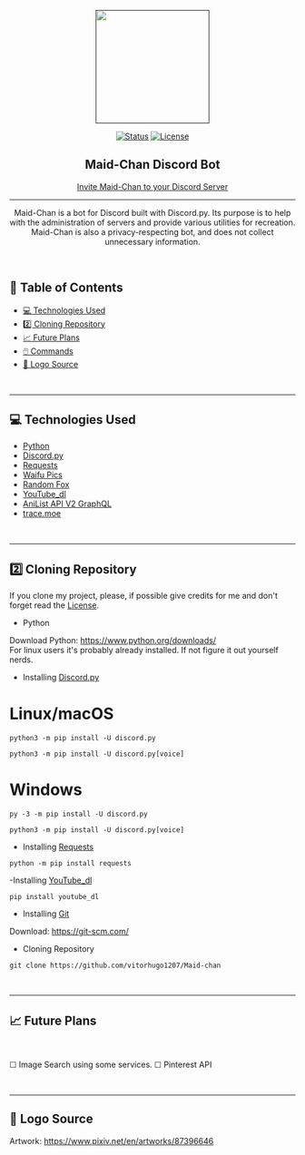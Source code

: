 <!-- -------------------------------------- -->
<p align="center">
  <a href="" rel="noopener">
    <img width=200px height=200px src="https://cdn.discordapp.com/avatars/865657033868050432/9778c081f588227c0d5f8be5cee52b31.png?size=256"></a>

<div align="center">

[![Status](https://img.shields.io/badge/status-active-success.svg)]()
[![License](https://img.shields.io/badge/license-MIT-blue.svg)](/LICENSE)
</div>
</p>

<h2 align="center">Maid-Chan Discord Bot </h2>

<!-- -------------------------------------- -->

<div align="center">

  [Invite Maid-Chan to your Discord Server](https://discordapp.com/oauth2/authorize?client_id=865657033868050432&scope=bot&permissions=4701503528)

</div>

<!-- -------------------------------------- -->

---

<p align="center"> Maid-Chan is a bot for Discord built with Discord.py. Its purpose is to help with the administration of servers and provide various utilities for recreation. Maid-Chan is also a privacy-respecting bot, and does not collect unnecessary information.
    <br> 
</p>

<br>

## 📝 Table of Contents

- [💻 Technologies Used](#Technologies_Used)
- [2️⃣ Cloning Repository](#Cloning_repository)
- [📈 Future Plans](#Future_Plans)
- [🖱️ Commands](/commands/)
- [🎨 Logo Source](#Logo_Source)

<br>

---
<!-- -------------------------------------- -->

## 💻 Technologies Used <a name="Technologies_Used" ></a>


- [Python](https://www.python.org/)
- [Discord.py](https://github.com/Rapptz/discord.py)
- [Requests](https://github.com/psf/requests)
- [Waifu Pics](https://waifu.pics/)
- [Random Fox](https://randomfox.ca/)
- [YouTube_dl](https://github.com/ytdl-org/youtube-dl)
- [AniList API V2 GraphQL](https://github.com/AniList/ApiV2-GraphQL-Docs)
- [trace.moe](https://github.com/soruly/trace.moe)

<br>

---
<!-- -------------------------------------- -->

## 2️⃣ Cloning Repository <a name="Cloning_repository" ></a>
If you clone my project, please, if possible give credits for me and don't forget read the [License](https://github.com/vitorhugo1207/Maid-chan/blob/main/LICENSE).

- Python <br>

Download Python: https://www.python.org/downloads/ <br>
For linux users it's probably already installed. If not figure it out yourself nerds.
<br>

- Installing [Discord.py](https://pypi.org/project/discord.py/)
# Linux/macOS
```
python3 -m pip install -U discord.py
```
```
python3 -m pip install -U discord.py[voice]
```

# Windows
```
py -3 -m pip install -U discord.py
```
```
python3 -m pip install -U discord.py[voice]
```

- Installing [Requests](https://pypi.org/project/requests/)
``` 
python -m pip install requests
```

-Installing [YouTube_dl](https://github.com/ytdl-org/youtube-dl)
``` 
pip install youtube_dl
```

- Installing [Git](https://git-scm.com/) <br>

Download: https://git-scm.com/


- Cloning Repository
```
git clone https://github.com/vitorhugo1207/Maid-chan
```
<br>

---
<!-- -------------------------------------- -->

## 📈 Future Plans <a name="Future_Plans" ></a>
<br>

☐ Image Search using some services.
☐ Pinterest API

<br>

---
<!-- -------------------------------------- -->

## 🎨 Logo Source <a name="Logo_Source" ></a>

Artwork: https://www.pixiv.net/en/artworks/87396646
